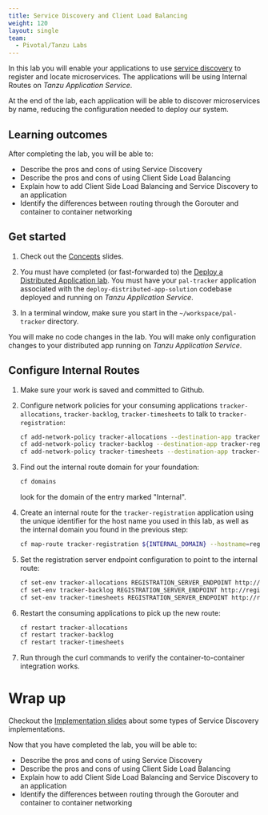 ```yaml
---
title: Service Discovery and Client Load Balancing
weight: 120
layout: single
team:
  - Pivotal/Tanzu Labs
---
```


In this lab you will enable your applications to use
[service discovery](https://docs.pivotal.io/spring-cloud-services/2-0/common/service-registry/)
to register and locate microservices.
The applications will be using Internal Routes on
*Tanzu Application Service*.

At the end of the lab, each application will be able to discover
microservices by name, reducing the configuration needed to deploy our
system.

## Learning outcomes

After completing the lab, you will be able to:

-   Describe the pros and cons of using Service Discovery
-   Describe the pros and cons of using Client Side Load Balancing
-   Explain how to add Client Side Load Balancing and Service Discovery
    to an application
-   Identify the differences between routing through the Gorouter and
    container to container networking

## Get started

1.  Check out the
    [Concepts](https://docs.google.com/presentation/d/14P89lCFrS5Jcql1HA1lxrspMUGKnsc8R1VOQWcMUPLs/present#slide=id.ge9ceda5589_0_0)
    slides.

1.  You must have completed (or fast-forwarded to) the
    [Deploy a Distributed Application lab](../deploy-distributed-system/).
    You must have your `pal-tracker` application associated with the
    `deploy-distributed-app-solution` codebase deployed and running on
    *Tanzu Application Service*.

1.  In a terminal window,
    make sure you start in the `~/workspace/pal-tracker` directory.

You will make no code changes in the lab.
You will make only configuration changes to your
distributed app running on *Tanzu Application Service*.

## Configure Internal Routes

1.  Make sure your work is saved and committed to Github.

1.  Configure network policies for your consuming applications
    `tracker-allocations`, `tracker-backlog`, `tracker-timesheets` to
    talk to `tracker-registration`:

    ```bash
    cf add-network-policy tracker-allocations --destination-app tracker-registration
    cf add-network-policy tracker-backlog --destination-app tracker-registration
    cf add-network-policy tracker-timesheets --destination-app tracker-registration
    ```

1.  Find out the internal route domain for your foundation:

    ```bash
    cf domains
    ```

    look for the domain of the entry marked "Internal".

1.  Create an internal route for the `tracker-registration` application
    using the unique identifier for the host name you used in this lab,
    as well as the internal domain you found in the previous step:

    ```bash
    cf map-route tracker-registration ${INTERNAL_DOMAIN} --hostname=registration-pal-${UNIQUE_IDENTIFIER}
    ```

1.  Set the registration server endpoint configuration to point to the
    internal route:

    ```bash
    cf set-env tracker-allocations REGISTRATION_SERVER_ENDPOINT http://registration-pal-${UNIQUE_IDENTIFIER}.${INTERNAL_DOMAIN}:8080
    cf set-env tracker-backlog REGISTRATION_SERVER_ENDPOINT http://registration-pal-${UNIQUE_IDENTIFIER}.${INTERNAL_DOMAIN}:8080
    cf set-env tracker-timesheets REGISTRATION_SERVER_ENDPOINT http://registration-pal-${UNIQUE_IDENTIFIER}.${INTERNAL_DOMAIN}:8080
    ```

1.  Restart the consuming applications to pick up the new route:

    ```bash
    cf restart tracker-allocations
    cf restart tracker-backlog
    cf restart tracker-timesheets
    ```

1.  Run through the curl commands to verify the container-to-container
    integration works.

# Wrap up

Checkout the
[Implementation slides](https://docs.google.com/presentation/d/1DncxQ8_EXbhUO284pnojaC7Z_DYnGIQ5AaU8OulUrMM/present#slide=id.ge9ceda5589_0_0)
about some types of Service Discovery implementations.

Now that you have completed the lab, you will be able to:

-   Describe the pros and cons of using Service Discovery
-   Describe the pros and cons of using Client Side Load Balancing
-   Explain how to add Client Side Load Balancing and Service Discovery
    to an application
-   Identify the differences between routing through the Gorouter and
    container to container networking